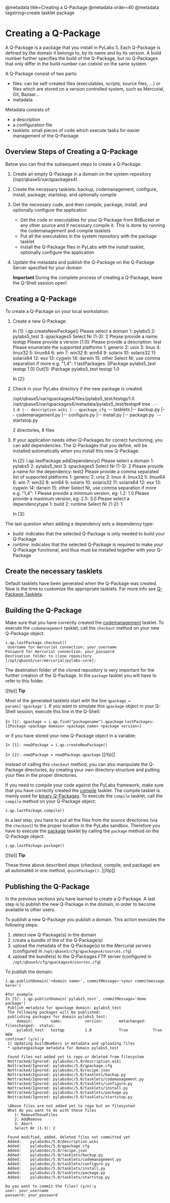 @metadata title=Creating a Q-Package
@metadata order=40
@metadata tagstring=create tasklet package

[qptasklets]: /#/Q-Packages/QPTasklets
[qpcreatebinary]: /#/Q-Packages/QPCreatebinary


# Creating a Q-Package

A Q-Package is a package that you install in PyLabs 5.
Each Q-Package is defined by the domain it belongs to, by its name and by its version. A build number further specifies the build of the Q-Package, but no Q-Packages that only differ in the build number can coexist on the same system.

A Q-Package consist of two parts:

* files: can be self-created files (executables, scripts, source files, ...) or files which are stored on a version controlled system, such as Mercurial, Git, Bazaar...
* metadata

Metadata consists of:

* a description
* a configuration file
* tasklets: small pieces of code which execute tasks for easier management of the Q-Package


## Overview Steps of Creating a Q-Package
Below you can find the subsequent steps to create a Q-Package:

1. Create an empty Q-Package in a domain on the system repository (/opt/qbase5/var/qpackages4)
2. Create the necessary tasklets: backup, codemanagement, configure, install, package, startstop, and optionally compile
3. Get the necessary code, and then compile, package, install, and optionally configure the application
    * Get the code or executables for your Q-Package from BitBucket or any other source and if necessary compile it. This is done by running the codemanagement and compile tasklets
    * Put all the executables in the system repository with the package tasklet
    * Install the Q-Package files in PyLabs with the install tasklet, optionally configure the application
4. Update the metadata and publish the Q-Package on the Q-Package Server specified for your domain

    **Important**
    During the complete process of creating a Q-Package, leave the Q-Shell session open!


## Creating a Q-Package
To create a Q-Package on your local workstation:

1. Create a new Q-Package:

    In [1]: i.qp.createNewPackage()
     Please select a domain
        1: pylabs5
        2: pylabs5_test
        3: qpackages5
        Select Nr (1-3): 2
    Please provide a name: testqp
    Please provide a version [1.0]: 
    Please provide a description: test
     Please enumerate the supported platforms
        1: generic
        2: unix
        3: linux
        4: linux32
        5: linux64
        6: win
        7: win32
        8: win64
        9: solaris
        10: solaris32
        11: solaris64
        12: esx
        13: cygwin
        14: darwin
        15: other
        Select Nr, use comma separation if more e.g. "1,4": 1
    lastPackages: [IPackage pylabs5_test testqp 1.0]
    Out[1]: IPackage pylabs5_test testqp 1.0
    
    In [2]:
2. Check in your PyLabs directory if the new package is created:

    /opt/qbase5/var/qpackages4/files/pylabs5_test/testqp/1.0
    /opt/qbase5/var/qpackages4/metadata/pylabs5_test/testqp# tree
    .
    `-- 1.0
        |-- description.wiki
        |-- qpackage.cfg
        `-- tasklets
            |-- backup.py
            |-- codemanagement.py
            |-- configure.py
            |-- install.py
            |-- package.py
            `-- startstop.py
    
    2 directories, 8 files
3. If your application needs other Q-Packages for correct functioning, you can add dependencies. The Q-Packages that you define, will be installed automatically when you install this new Q-Package:

    In [2]: i.qp.lastPackage.addDependency()
     Please select a domain
        1: pylabs5
        2: pylabs5_test
        3: qpackages5
        Select Nr (1-3): 2
    Please provide a name for the dependency: test2
     Please provide a comma separated list of supported platforms
        1: generic
        2: unix
        3: linux
        4: linux32
        5: linux64
        6: win
        7: win32
        8: win64
        9: solaris
        10: solaris32
        11: solaris64
        12: esx
        13: cygwin
        14: darwin
        15: other
        Select Nr, use comma separation if more e.g. "1,4": 1
    Please provide a minimum version, eg: 1.2: 1.0
    Please provide a maximum version, eg: 2.5: 3.0
     Please select a dependencytype
        1: build
        2: runtime
        Select Nr (1-2): 1
    
    In [3]:


The last question when adding a dependency sets a dependency type:

* *build*: indicates that the selected Q-Package is only needed to build your Q-Package
* *runtime*: indicates that the selected Q-Package is required to make your Q-Package functional, and thus must be installed together with your Q-Package


## Create the necessary tasklets
Default tasklets have been generated when the Q-Package was created. Now is the time to customize the appropriate tasklets.
For more info see [Q-Package Tasklets][qptasklets].


## Building the Q-Package

Make sure that you have correctly created the [codemanagement][qptasklets] tasklet. To execute the `codemanagement` tasklet, call the `checkout` method on your new Q-Package object:

    i.qp.lastPackage.checkout()
     Username for mercurial connection: your_username
    Password for mercurial connection: your_password
    Destination folder to clone repository [/opt/qbase5/var/mercurial/pylabs-core]: 

The destination folder of the cloned repository is very important for the further creation of the Q-Package. In the `package` tasklet you will have to refer to this folder.


[[tip]]
**Tip**

Most of the generated tasklets start with the line `qpackage = params['qpackage']`. If you want to simulate this `qpackage` object in your Q-Shell session, execute this line in the Q-Shell:

`In [1]: qpackage = i.qp.find("packagename").qpackage`
`lastPackages: [IPackage <package domain> <package name> <package version>]`

or if you have stored your new Q-Package object in a variable:

`In [1]: newQPackage = i.qp.createNewPackage()`

`In [2]: newQPackage = newQPackage.qpackage`
[[/tip]]

Instead of calling this `checkout` method, you can also manipulate the Q-Package directories, by creating your own directory-structure and putting your files in the proper directories.

If you need to compile your code against the PyLabs framework, make sure that you have correctly created the [compile][qptasklets] tasklet. The compile tasklet is mainly used for [binary Q-Packages][qpcreatebinary].
To execute the `compile` tasklet, call the `compile` method on your Q-Package object:


    i.qp.lastPackage.compile()

In a last step, you have to put all the files from the source directories (via the `checkout`) to the proper location in the PyLabs sandbox. Therefore you have to execute the [package][qptasklets] tasklet by calling the `package` method on the Q-Package object:

    i.qp.lastPackage.package()

[[tip]]
**Tip**

These three above described steps (checkout, compile, and package) are all automated in one method, `quickPackage()`.
[[/tip]]


## Publishing the Q-Package
In the previous sections you have learned to create a Q-Package. A last step is to publish the new Q-Package in the domain, in order to become available to other users.

To publish a new Q-Package you publish a domain. This action executes the following steps:

1. detect new Q-Package(s) in the domain
2. create a bundle of the of the Q-Package(s)
3. upload the metadata of the Q-Package(s) to the Mercurial servers (configured in `/opt/qbase5/cfg/qpackages4/sources.cfg`)
4. upload the bundle(s) to the Q-Packages FTP server (configured in `/opt/qbase5/cfg/qpackages4/sources.cfg`)

To publish the domain:

    i.qp.publishDomain('<domain name>', commitMessage='<your commitmessage here>')

    #for example
    In [5]: i.qp.publishDomain('pylabs5_test', commitMessage='demo package')
     Publish metadata for qpackage domain: pylabs5_test 
     The following packages will be published:
     publishing packages for domain pylabs5_test:
         domain:        name:          version:       metachanged:   fileschanged:  status:        
         pylabs5_test   testqp         1.0            True           True           NEW            
    continue? (y/n):y
     1) Updating buildNumbers in metadata and uploading files
     * updateqpackage metadata for domain pylabs5_test 
     
     Found files not added yet to repo or deleted from filesystem
     Nottracked/Ignored: pylabsdoc/5.0/description.wiki
     Nottracked/Ignored: pylabsdoc/5.0/qpackage.cfg
     Nottracked/Ignored: pylabsdoc/5.0/recipe.json
     Nottracked/Ignored: pylabsdoc/5.0/tasklets/backup.py
     Nottracked/Ignored: pylabsdoc/5.0/tasklets/codemanagement.py
     Nottracked/Ignored: pylabsdoc/5.0/tasklets/configure.py
     Nottracked/Ignored: pylabsdoc/5.0/tasklets/install.py
     Nottracked/Ignored: pylabsdoc/5.0/tasklets/package.py
     Nottracked/Ignored: pylabsdoc/5.0/tasklets/startstop.py
     
     \Above files are not added yet to repo but on filesystem
     What do you want to do with these files
        1: RemoveTheseFiles
        2: AddRemove
        3: Abort
        Select Nr (1-3): 2
     
     Found modified, added, deleted files not committed yet
     Added:    pylabsdoc/5.0/description.wiki
     Added:    pylabsdoc/5.0/qpackage.cfg
     Added:    pylabsdoc/5.0/recipe.json
     Added:    pylabsdoc/5.0/tasklets/backup.py
     Added:    pylabsdoc/5.0/tasklets/codemanagement.py
     Added:    pylabsdoc/5.0/tasklets/configure.py
     Added:    pylabsdoc/5.0/tasklets/install.py
     Added:    pylabsdoc/5.0/tasklets/package.py
     Added:    pylabsdoc/5.0/tasklets/startstop.py
      
    Do you want to commit the files? (y/n):y
    user: your_username
    password: your_password

